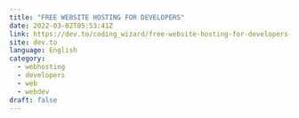 ```yaml
---
title: "FREE WEBSITE HOSTING FOR DEVELOPERS"
date: 2022-03-02T05:53:41Z
link: https://dev.to/coding_wizard/free-website-hosting-for-developers-584l?utm_medium=RSS&utm_source=news.12bit.vn
site: dev.to
language: English
category:
  - webhosting
  - developers
  - web
  - webdev
draft: false
---
```

